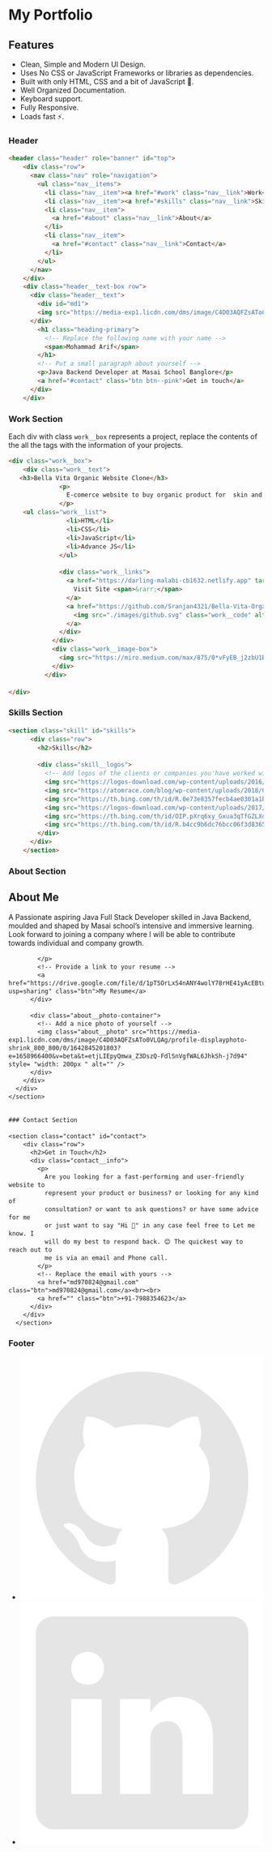 # My Portfolio 

## Features

- Clean, Simple and Modern UI Design.
- Uses No CSS or JavaScript Frameworks or libraries as dependencies.
- Built with only HTML, CSS and a bit of JavaScript 🔨.
- Well Organized Documentation.
- Keyboard support.
- Fully Responsive.
- Loads fast ⚡.



### Header

```html
<header class="header" role="banner" id="top">
    <div class="row">
      <nav class="nav" role="navigation">
        <ul class="nav__items">
          <li class="nav__item"><a href="#work" class="nav__link">Work</a></li>
          <li class="nav__item"><a href="#skills" class="nav__link">Skills</a></li>
          <li class="nav__item">
            <a href="#about" class="nav__link">About</a>
          </li>
          <li class="nav__item">
            <a href="#contact" class="nav__link">Contact</a>
          </li>
        </ul>
      </nav>
    </div>
    <div class="header__text-box row">
      <div class="header__text">
        <div id="md1">
        <img src="https://media-exp1.licdn.com/dms/image/C4D03AQFZsATo0VLQAg/profile-displayphoto-shrink_800_800/0/1642845201803?e=1658966400&v=beta&t=etjLIEpyQmwa_Z3DszQ-FdlSnVgfWAL6JhkSh-j7d94" style= "width: 200px " />
      </div>
        <h1 class="heading-primary">
          <!-- Replace the following name with your name -->
          <span>Mohammad Arif</span>
        </h1>
        <!-- Put a small paragraph about yourself -->
        <p>Java Backend Developer at Masai School Banglore</p>
        <a href="#contact" class="btn btn--pink">Get in touch</a>
      </div>
    </div>
```

### Work Section

Each div with class `work__box` represents a project, replace the contents of the all the tags with the information of your projects.

```html
<div class="work__box">
    <div class="work__text">
   <h3>Bella Vita Organic Website Clone</h3>
              <p>
                E-comerce website to buy organic product for  skin and hair.
              </p>
    <ul class="work__list">
                <li>HTML</li>
                <li>CSS</li>
                <li>JavaScript</li>
                <li>Advance JS</li>
              </ul>

              <div class="work__links">
                <a href="https://darling-malabi-cb1632.netlify.app" target="_blank" class="link__text">
                  Visit Site <span>&rarr;</span>
                </a>
                <a href="https://github.com/Sranjan4321/Bella-Vita-Organic" title="View Source Code" target="_blank">
                  <img src="./images/github.svg" class="work__code" alt="GitHub">
                </a>
              </div>
            </div>
            <div class="work__image-box">
              <img src="https://miro.medium.com/max/875/0*vFyEB_j2zbU1BkEw.jpeg" class="work__image" alt="Project 1" />
            </div>
          </div>
   
</div>
```


### Skills Section


```html
<section class="skill" id="skills">
      <div class="row">
        <h2>Skills</h2>

        <div class="skill__logos">
          <!-- Add logos of the clients or companies you'have worked with. -->
          <img src="https://logos-download.com/wp-content/uploads/2016/10/Java_logo.png" class="skill__logo" alt="Company 2" />
          <img src="https://atomrace.com/blog/wp-content/uploads/2018/05/spring-boot-logo.png" class="skill__logo" alt="Company 3" />
          <img src="https://th.bing.com/th/id/R.0e73e8357fecb4ae0301a1bb471f70f4?rik=JKSFq%2brGiTAyJA&riu=http%3a%2f%2fwww.oscarblancarteblog.com%2fwp-content%2fuploads%2f2014%2f09%2fHibernate-logo1-e1429932456458.png&ehk=4oM5U5v790BrqgW96%2bf1eC%2frDcrMV1LypKa74N3a9%2fY%3d&risl=&pid=ImgRaw&r=0" class="skill__logo" alt="Company 1" />
          <img src="https://logos-download.com/wp-content/uploads/2017/07/HTML5_badge.png" class="skill__logo" alt="Company 3" />
          <img src="https://th.bing.com/th/id/OIP.pXrq6xy_Gxua3qTfGZLXqwHaKc?pid=ImgDet&rs=1" class="skill__logo" alt="Company 1" />
          <img src="https://th.bing.com/th/id/R.b4cc9b6dc76bcc06f3d83656720ebde7?rik=005Zzc3fI4jWEw&riu=http%3a%2f%2fpluspng.com%2fimg-png%2flogo-javascript-png-js-logo-png-512.png&ehk=buIL9ARDqRF2NH%2fhTDw3bko77gSWRCCGP8eY%2fUO4eKc%3d&risl=&pid=ImgRaw&r=0" class="skill__logo" alt="Company 1" />
        </div>
      </div>
    </section>
```

### About Section

<section class="about" id="about">
      <div class="row">
        <h2>About Me</h2>
        <div class="about__content">
          <div class="about__text">
            <!-- Replace the below paragraph with info about yourself -->
            <p>
              A Passionate aspiring Java Full Stack Developer skilled in Java 
              Backend, moulded and shaped by Masai school’s intensive and 
              immersive learning.  Look forward to joining a company where 
              I will  be able to contribute towards individual and company growth.


            </p>
            <!-- Provide a link to your resume -->
            <a href="https://drive.google.com/file/d/1pTSOrLxS4nANY4wolY78rHE41yAcEBtu/view?usp=sharing" class="btn">My Resume</a>
          </div>

          <div class="about__photo-container">
            <!-- Add a nice photo of yourself -->
            <img class="about__photo" src="https://media-exp1.licdn.com/dms/image/C4D03AQFZsATo0VLQAg/profile-displayphoto-shrink_800_800/0/1642845201803?e=1658966400&v=beta&t=etjLIEpyQmwa_Z3DszQ-FdlSnVgfWAL6JhkSh-j7d94" style= "width: 200px " alt="" />
          </div>
        </div>
      </div>
    </section>
```

### Contact Section

<section class="contact" id="contact">
    <div class="row">
      <h2>Get in Touch</h2>
      <div class="contact__info">
        <p>
          Are you looking for a fast-performing and user-friendly website to
          represent your product or business? or looking for any kind of
          consultation? or want to ask questions? or have some advice for me
          or just want to say "Hi 👋" in any case feel free to Let me know. I
          will do my best to respond back. 😊 The quickest way to reach out to
          me is via an email and Phone call.
        </p>
        <!-- Replace the email with yours -->
        <a href="md970824@gmail.com" class="btn">md970824@gmail.com</a><br><br>
        <a href="" class="btn">+91-7988354623</a>
      </div>
    </div>
  </section>
```

### Footer

<footer role="contentinfo" class="footer">
    <div class="row">
      <!-- Update the links to point to your accounts -->
      <ul class="footer__social-links">
        <!-- <li class="footer__social-link-item">
          <a href="https://twitter.com/nisarhassan12/" title="Link to Twitter Profile">
            <img src="./images/twitter.svg" class="footer__social-image" alt="Twitter">
          </a>
        </li> -->
        <li class="footer__social-link-item">
          <a href="https://github.com/arif841236" title="Link to Github Profile">
            <img src="./images/github.svg" class="footer__social-image" alt="Github">
          </a>
        </li>
        <!-- <li class="footer__social-link-item">
          <a href="https://codepen.io/nisar_hassan" title="Link to Codepen Profile">
            <img src="./images/codepen.svg" class="footer__social-image" alt="Codepen">
          </a>
        </li> -->
        <li class="footer__social-link-item">
          <a href="https://www.linkedin.com/in/arif841236/">
            <img src="./images/linkedin.svg" title="Link to Linkedin Profile" class="footer__social-image" alt="Linkedin">
          </a>
        </li>
      </ul>

        
```